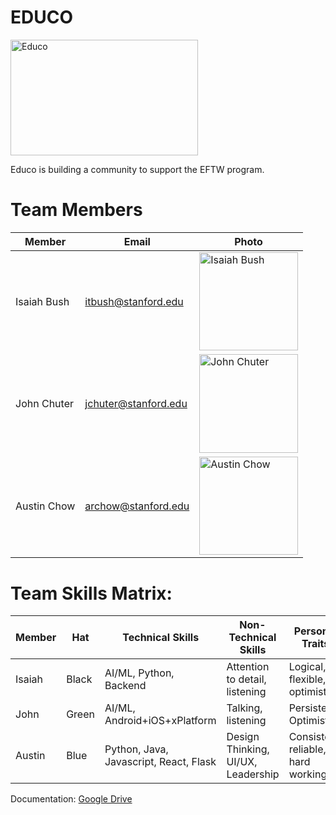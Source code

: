 <!--
# TODO (as team):
// testing command line push -J 
1. team comms; how we contact each other (iMessage, email, other?), how tteam contacts us (email, special group?)

Make slack channel

Weekly Meetings: Tues / Thurs class time, Fridays 2:30 - 4 PM.

2. Poll for availability: let's nail down time on our calendar to get work done
-->
# EDUCO

<img src="https://i.imgur.com/oH1r8nv.jpg?1" alt="Educo" width="300" height="185">

Educo is building a community to support the EFTW program.

# Team Members
Member | Email | Photo
--- | --- | ---
Isaiah Bush | itbush@stanford.edu | <img src="https://i.imgur.com/obCDLXb.jpg" alt="Isaiah Bush" width="157.5" height="157.5">
John Chuter | jchuter@stanford.edu | <img src="https://imgur.com/Drzepet.jpg" alt="John Chuter" width="157.5" height="157.5"><!-- cat: https://imgur.com/0MXcoi9.jpg me:https://imgur.com/SnaySFC.jpg #me2:https://imgur.com/Drzepet.jpg -->
Austin Chow | archow@stanford.edu | <img src="https://imgur.com/sxBbwGg.jpg" alt="Austin Chow" width="157.5" height="157.5">

# Team Skills Matrix:

Member | Hat | Technical Skills | Non-Technical Skills | Personal Traits | Desired Growth | Weaknesses
--- | --- | --- | --- | --- | --- | ---
Isaiah | Black | AI/ML, Python, Backend | Attention to detail, listening | Logical, flexible, optimistic | Project management | UI/UX
John | Green | AI/ML, Android+iOS+xPlatform | Talking, listening | Persistent, Optimistic | NLP | Inefficient
Austin | Blue | Python, Java, Javascript, React, Flask | Design Thinking, UI/UX, Leadership | Consistent, reliable, hard working | Product management, group dynamics | Self-critical

<!--
# Team Communication:
1. Email us at [emails@cs210hella.mailclark.ai](emails@cs210hella.mailclark.ai)

2. Slack: [cs210hella.slack.com](https://cs210hella.slack.com) (sign up [here](https://cs210hella.slack.com/signup)).

3. Documentation: [Github Wiki](https://github.com/cs210/Hella/wiki).

4. [Google Calendar](https://calendar.google.com/calendar/embed?src=stanford.edu_rsg43to2epthvtkim72t0des9o%40group.calendar.google.com&ctz=America%2FLos_Angeles)
-->
Documentation: [Google Drive](https://drive.google.com/drive/u/0/folders/0ADwxWZU7n15IUk9PVA)
